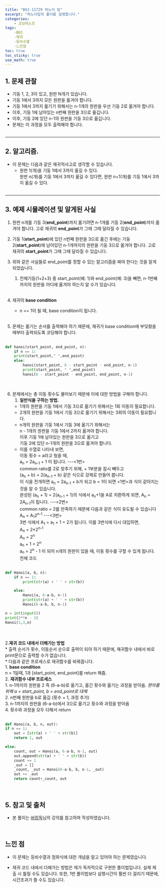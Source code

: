 ```yaml
---
title: "BOJ-11729 하노이 탑"
excerpt: "하노이탑의 풀이를 설명합니다."
categories:
    - 코딩테스트
tags:
    -BOJ
    -재귀
    -등비수열
    -느낀점
toc: true
toc_sticky: true
use_math: true
---
```


## 1. 문제 관찰<br/>
* 기둥 1, 2, 3이 있고, 원판 N개가 있습니다.<br/>
* 기둥 1에서 3까지 모든 원판을 옮겨야 합니다.<br/>
* 기둥 1에서 3까지 옮기기 위해서는 n-1개의 원판을 우선 기둥 2로 옮겨야 합니다.<br/>
* 이후, 기둥 1에 남아있는 n번째 원판을 3으로 옮깁니다.<br/>
* 이후, 기둥 2에 있던 n-1의 원판을 기둥 3으로 옮깁니다.<br/>
* 문제는 이 과정을 모두 출력해야 합니다.<br/><br/>
<hr>

## 2. 알고리즘.<br/>
* 이 문제는 다음과 같은 재귀적사고로 생각할 수 있습니다.<br/>
    * 원판 1(개)을 기둥 1에서 3까지 옮길 수 있다.<br/>
    원판 n(개)를 기둥 1에서 3까지 옮길 수 있다면, 원판 n+1(개)를 기둥 1에서 3까지 옮길 수 있다.<br/><br/>
<hr>

## 3. 예제 시뮬레이션 및 알게된 사실
1. 원판 n개를 기둥 3(**end_point**)까지 옮기려면 n-1개를 기둥 2(**end_point**)까지 옮겨야 합니다. 고로 재귀의 **end_point**가 그때 그때 달라질 수 있습니다. <br/>
2. 기둥 1(**start_point**)에 있던 n번째 원판을 3으로 옮긴 후에는 기둥 2(**start_point**)에 남아있던 n-1개까지의 원판을 기둥 3으로 옮겨야 합니다. 고로 재귀의 **start_point**가 그때 그때 달라질 수 있습니다.<br/>
3. 위와 같은 사실들로 end_point를 정할 수 있는 알고리즘을 짜야 한다는 것을 알게 되었습니다.<br/>
    1. 전체기둥(1+2+3) 중 start_point(예: 1)와 end_point(예: 3)을 빼면, n-1번째까지의 원판을 어디에 옮겨야 하는지 알 수가 있습니다.<br/><br/>
4. 재귀의 <strong>base condition</strong><br/>
    * n == 1이 될 때, base condition이 됩니다.<br/><br/>

5. 문제는 옮기는 순서를 출력해야 하기 때문에, 재귀가 base condition에 부딪혔을 때부터 출력되도록 코딩해야 합니다.<br/><br/>


```python
def hanoi(start_point, end_point, n):
    if n == 1:
    print(start_point," ",end_point)
    else:
        hanoi(start_point, 6 - start_point - end_point, n-1)
        print(start_point, " ",end_point)
        hanoi(6 - start_point - end_point, end_point, n-1)
```
<br/>

6. 문제에서는 총 이동 횟수도 물어보기 때문에 이에 대한 방법을 구해야 합니다.<br/>
    1. <strong>일반식을 구하는 방법.</strong><br/>
    * 1개의 원판을 기둥 1에서 기둥 3으로 옮기기 위해서는 1회 이동이 필요합니다.<br/>
    * 2개의 원판을 기둥 1에서 기둥 3으로 옮기기 위해서는 3회의 이동이 필요합니다.<br/>
    * n개의 원판을 기둥 1에서 기둥 3에 옮기기 위해서는<br/>
    n - 1개의 원판을 기둥 1에서 2까지 옮겨야 합니다.<br/>
    이후 기둥 1에 남아있는 원판을 3으로 옮기고<br/>
    기둥 2에 있던 n-1개의 원판을 3으로 옮겨야 합니다.<br/>
    * 이를 수열로 나타내 보면,<br/>
    이동 횟수 = a라고 뒀을 때,<br/>
    a<sub>n</sub> = 2a<sub>n-1</sub> + 1 이 됩니다. ---<1번><br/>
    common ratio를 2로 맞추기 위해, + 1부분을 잠시 빼두고 <br/>
    (a<sub>n</sub> + b) = 2(a<sub>n-1</sub> + b) 같은 식으로 강제로 만들어 봅니다. <br/>
    이 식을 전개하면 a<sub>n</sub> = 2a<sub>n-1</sub> + b가 되고 b = 1이 되면 <1번>과 식이 같아지는 것을 알 수 있습니다.<br/>
    완성된 (a<sub>n</sub> + 1) = 2(a<sub>n-1</sub> + 1)의 식에서 a<sub>n</sub>+1을 A로 치환하게 되면, A<sub>n</sub> = 2A<sub>n-1</sub>이 됩니다. ---<2번><br/>
    common ratio = 2를 만족하기 때문에 다음과 같은 식이 유도될 수 있습니다<br/>
    A<sub>n</sub> = A<sub>1</sub>2<sup>n-1</sup> ---<3번><br/>
    3번 식에서 A<sub>1</sub> = a<sub>1</sub> + 1 = 2가 됩니다. 이를 3번식에 다시 대입하면,<br/>
    A<sub>n</sub> = 2*2<sup>n-1</sup><br/>
    A<sub>n</sub> = 2<sup>n</sup><br/>
    a<sub>n</sub> + 1 = 2<sup>n</sup><br/>
    a<sub>n</sub> = 2<sup>n</sup> - 1 이 되어 n개의 원판이 있을 때, 이동 횟수를 구할 수 있게 됩니다.<br/>
    전체 코드<br/><br/>


```python
def Hanoi(a, b, n):
    if n == 1:
        print(str(a) + ' ' + str(b))

    else:
        Hanoi(a, 6-a-b, n-1)
        print(str(a) + ' ' + str(b))
        Hanoi(6-a-b, b, n-1)

n = int(input())
print(2**n - 1)
Hanoi(1,3,n)
```

<br/>
<br/>
    2.<strong>재귀 코드 내에서 더해가는 방법</strong><br/>
    * 출력 순서가 횟수, 이동순서 순으로 출력이 되야 하기 때문에, 재귀함수 내에서 바로 print문으로 출력할 수가 없습니다.<br/>
    * 다음과 같은 프로세스로 재귀함수를 바꿔줍니다.<br/>
        1. <strong>base condition</strong><br/>
        n = 1일때, 1과 [start_point, end_point]를 return 해줌.<br/>
        2. <strong>재귀함수 내부 프로세스</strong><br/>
            1. n-1까지의 원판을 2 즉 (6-a-b)로 옮기고, 옮긴 횟수와 옮기는 과정을 받아옴. <i>편의를 위해 a = start_point, b = end_point로 대체</i><br/>
            2. n번째 원판을 b로 옮김 (횟수 + 1, 과정 추가)<br/>
            3. n-1까지의 원판을 (6-a-b)에서 3으로 옮기고 횟수와 과정을 받아옴<br/>
            4. 횟수와 과정을 모두 더해서 return<br/>
<br/>

```python
def Hanoi(a, b, n, out):
if n == 1:
    out = [str(a) + ' ' + str(b)]
    return 1, out

else:
    count, out = Hanoi(a, 6-a-b, n-1, out)
    out.append(str(a) + ' ' + str(b))
    count += 1
    _out = []
    _count, _out = Hanoi(6-a-b, b, n-1, _out)
    out += _out
    return count+_count, out
```
<br/>

## 5. 참고 및 출처<br/>

* 본 풀이는 [바킹독](https://baaaaaaaaaaaaaaaaaaaaaaarkingdog.tistory.com/943?category=773649)님의 강의를 참고하여 작성하였습니다.<br/>
<br/>

## 느낀 점
* 이 문제는 등비수열과 점화식에 대한 개념을 알고 있어야 하는 문제였습니다.<br/>

* 재귀 코드 내에서 더해가는 방법은 제가 독자적으로 구현한 풀이법입니다. 실제 제출 시 틀릴 수도 있습니다. 또한, 1번 풀이법보다 실행시간이 훨씬 더 걸리기 때문에, 시간초과가 뜰 수도 있습니다.<br/>